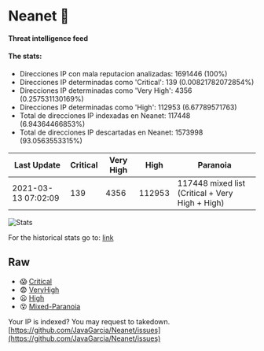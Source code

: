 # Neanet :hocho:
#### Threat intelligence feed
#### The stats:

- Direcciones IP con mala reputacion analizadas: 1691446 (100%)
- Direcciones IP determinadas como 'Critical':  139 (0.00821782072854%)
- Direcciones IP determinadas como 'Very High':  4356 (0.257531130169%)
- Direcciones IP determinadas como 'High':  112953 (6.67789571763)
- Total de direcciones IP indexadas en Neanet:  117448 (6.94364466853%)
- Total de direcciones IP descartadas en Neanet:  1573998 (93.0563553315%)

| Last Update | Critical | Very High | High | Paranoia |
| --- | --- | --- | --- | --- |
| 2021-03-13 07:02:09 | 139 | 4356 | 112953 | 117448 mixed list (Critical + Very High + High)|

![Stats](https://docs.google.com/spreadsheets/d/e/2PACX-1vSnaNMIXVabIpDJjufMlzH7poXnshF3mgd8Is1g9ytUEzVsP5my4Trn8f-xkoLLQ38xpL3HtmUexLo6/pubchart?oid=501124687&format=image)

For the historical stats go to: [link](/stats.csv)
## Raw
- :scream: [Critical](https://raw.githubusercontent.com/JavaGarcia/Neanet/master/blacklists/neanet_critical.txt)
- :fearful: [VeryHigh](https://raw.githubusercontent.com/JavaGarcia/Neanet/master/blacklists/neanet_veryHigh.txtt)
- :frowning: [High](https://raw.githubusercontent.com/JavaGarcia/Neanet/master/blacklists/neanet_high.txt)
- :dizzy_face: [Mixed-Paranoia](https://raw.githubusercontent.com/JavaGarcia/Neanet/master/blacklists/neanet_all.txt)


Your IP is indexed? You may request to takedown. [https://github.com/JavaGarcia/Neanet/issues](https://github.com/JavaGarcia/Neanet/issues)




























































































































































































































































































































































































































































































































































































































































































































































































































































































































































































































































































































































































































































































































































































































































































































































































































































































































































































































































































































































































































































































































































































































































































































































































































































































































































































































































































































































































































































































































































































































































































































































































































































































































































































































































































































































































































































































































































































































































































































































































































































































































































































































































































































































































































































































































































































































































































































































































































































































































































































































